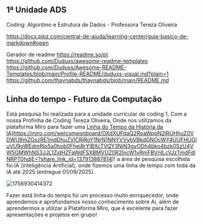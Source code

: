 ## 1ª Unidade ADS
Coding: Algoritmo e Estrutura de Dados - Professora Tereza Oliveira

https://docs.pipz.com/central-de-ajuda/learning-center/guia-basico-de-markdown#open

Gerador de readme https://readme.so/pt
https://github.com/Duduxs/awesome-readme-templates
https://github.com/Duduxs/Awesome-README-Templates/blob/main/Profile-README/duduxs-visual.md?plain=1 
https://github.com/thaynabds/thaynabds/blob/main/README.md

## Linha do tempo - Futuro da Computação
Está pesquisa foi realizada para a unidade currícular de coding 1, Com a nossa Profinha de Coding Tereza Oliveira, Onde nos utilizamos da plataforma Miro para fazer uma [Linha do Tempo da História da IA](https://miro.com/app/board/uXjVJKuLrRA=/?share_link_id=106166523893)(https://miro.com/welcomeonboard/OXdXUFdaQ2RoaWppN2lRUHhuZ0VDWU9mZGszRE1mdDhuZVlCRjRoY1NrN1NNYVVybVBkdGNOcWY4UUFHUGluVU9oWEdmRlp5a0hob0Fhei8rYlBXcTVQY3NjN3gvODh4bko4bzk0SzU4VW5GMWhNS3JJL1ZidHZFaWdFSXBMVUZ0R2lncW1vRmFBVnlLcVJzTmdFdlNRPT0hdjE=?share_link_id=137913887814)! a área de pesquisa escolhida foi IA (inteligência Artificial), onde fizemos uma linha de tempo com toda da IA até 2025 (entregue 01/09/2025). 

![1756930414372](https://github.com/user-attachments/assets/5c68f967-33da-40da-a0ea-db2895aeaae2)

Fazer está linha do tempo foi um processo muito enriquecedor, onde aprendemos e aprofundamos nosso conhecimento sobre Ai, além de aprendermos a utilizar a Plataforma Miro, que é excelente para fazer apresentações e projetos em grupo!

